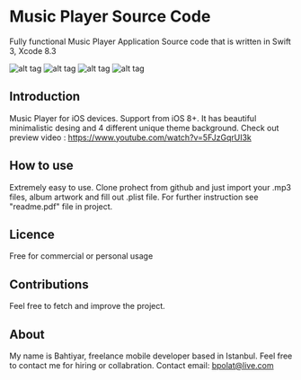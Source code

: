 # Music Player Source Code
Fully functional Music Player Application Source code that is written in Swift 3, Xcode 8.3


 ![alt tag](https://raw.githubusercontent.com/bpolat/Music-Player/master/Music%20Player/screenshot2.png)
 ![alt tag](https://raw.githubusercontent.com/bpolat/Music-Player/master/Music%20Player/screenshot4.png)
 ![alt tag](https://raw.githubusercontent.com/bpolat/Music-Player/master/Music%20Player/screenshot3.png)
 ![alt tag](https://raw.githubusercontent.com/bpolat/Music-Player/master/Music%20Player/screenshot1.png)
 
 
 
 
 Introduction
---------------------------------------------------------
Music Player for iOS devices. Support from iOS 8+. It has beautiful minimalistic desing and 4 different unique theme background.
Check out preview video :
https://www.youtube.com/watch?v=5FJzGqrUI3k




How to use
----------------------------------------------------------
Extremely easy to use. Clone prohect from github and just import your .mp3 files, album artwork and fill out .plist file. For further instruction see "readme.pdf" file in project.




Licence
-----------------------------------------------------------
Free for commercial or personal usage 




Contributions
-----------------------------------------------------------
Feel free to fetch and improve the project.




About
-----------------------------------------------------------
My name is Bahtiyar, freelance mobile developer based in Istanbul. Feel free to contact me for hiring or collabration.
Contact email:  bpolat@live.com
